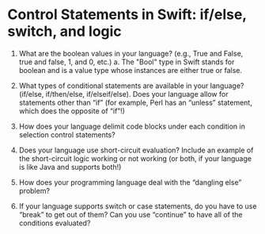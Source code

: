 # Control Statements in Swift: if/else, switch, and logic 

1. What are the boolean values in your language? (e.g., True and False, true and false, 1, and 0, etc.) 
  a. The "Bool" type in Swift stands for boolean and is a value type whose instances are either true or false.

2. What types of conditional statements are available in your language?  (if/else, if/then/else, if/elseif/else).  Does your language allow for statements other than “if” (for example, Perl has an “unless” statement, which does the opposite of “if”!)

3. How does your language delimit code blocks under each condition in selection control statements?

4. Does your language use short-circuit evaluation?  Include an example of the short-circuit logic working or not working (or both, if your language is like Java and supports both!)

5. How does your programming language deal with the “dangling else” problem?

6. If your language supports switch or case statements, do you have to use “break” to get out of them?  Can you use “continue” to have all of the conditions evaluated?
